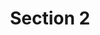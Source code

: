 ---
layout: "redirect"
redirect: "/docs/section-2/boilerplate.html"
title: "Section 2"
weight: 3
---